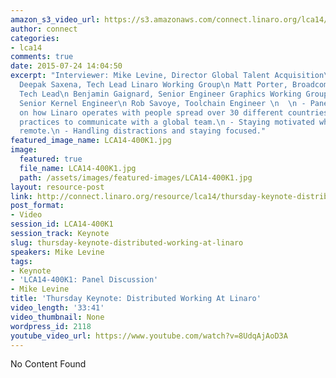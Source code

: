 ```yaml
---
amazon_s3_video_url: https://s3.amazonaws.com/connect.linaro.org/lca14/videos/03-06-Thursday/Thursday+Keynote-+Distributed+Working+At+Linaro.mp4
author: connect
categories:
- lca14
comments: true
date: 2015-07-24 14:04:50
excerpt: "Interviewer: Mike Levine, Director Global Talent Acquisition\n  \n Panel:\n
  Deepak Saxena, Tech Lead Linaro Working Group\n Matt Porter, Broadcom Landing Team
  Tech Lead\n Benjamin Gaignard, Senior Engineer Graphics Working Group\n Linus Walleij,
  Senior Kernel Engineer\n Rob Savoye, Toolchain Engineer \n  \n - Panel discussion
  on how Linaro operates with people spread over 30 different countries \n - Best
  practices to communicate with a global team.\n - Staying motivated while working
  remote.\n - Handling distractions and staying focused."
featured_image_name: LCA14-400K1.jpg
image:
  featured: true
  file_name: LCA14-400K1.jpg
  path: /assets/images/featured-images/LCA14-400K1.jpg
layout: resource-post
link: http://connect.linaro.org/resource/lca14/thursday-keynote-distributed-working-at-linaro/
post_format:
- Video
session_id: LCA14-400K1
session_track: Keynote
slug: thursday-keynote-distributed-working-at-linaro
speakers: Mike Levine
tags:
- Keynote
- 'LCA14-400K1: Panel Discussion'
- Mike Levine
title: 'Thursday Keynote: Distributed Working At Linaro'
video_length: '33:41'
video_thumbnail: None
wordpress_id: 2118
youtube_video_url: https://www.youtube.com/watch?v=8UdqAjAoD3A
---
```


No Content Found